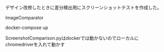 デザイン改修したときに差分検出用にスクリーンショットテストを作成した。

ImageComparator

docker-compose up




ScreenshotComparison.pyはdockerでは動かないのでローカルにchromedriverを入れて動かす